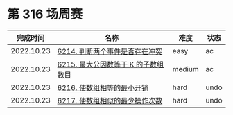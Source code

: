 # 第 316 场周赛

**完成时间**|**名称**|**难度**|**状态**
------------|--------|--------|--------
2022.10.23|[6214. 判断两个事件是否存在冲突](./6214.%20判断两个事件是否存在冲突)|easy|ac
2022.10.23|[6215. 最大公因数等于 K 的子数组数目](./6215.%20最大公因数等于%20K%20的子数组数目)|medium|ac
2022.10.23|[6216. 使数组相等的最小开销](./6216.%20使数组相等的最小开销)|hard|undo
2022.10.23|[6217. 使数组相似的最少操作次数](./6217.%20使数组相似的最少操作次数)|hard|undo
